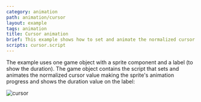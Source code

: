 ```yaml
---
category: animation
path: animation/cursor
layout: example
tags: animation
title: Cursor animation
brief: This example shows how to set and animate the normalized cursor value.
scripts: cursor.script
---
```


The example uses one game object with a sprite component and a label (to show the duration). The game object contains the script that sets and animates the normalized cursor value making the sprite's animation progress and shows the duration value on the label:

![cursor](cursor.png)